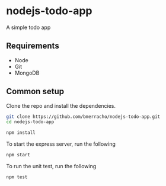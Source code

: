 # nodejs-todo-app
A simple todo app

## Requirements

* Node
* Git
* MongoDB

## Common setup

Clone the repo and install the dependencies.

```bash
git clone https://github.com/bmerracho/nodejs-todo-app.git
cd nodejs-todo-app
```

```bash
npm install
```

To start the express server, run the following

```bash
npm start
```

To run the unit test, run the following

```bash
npm test
```